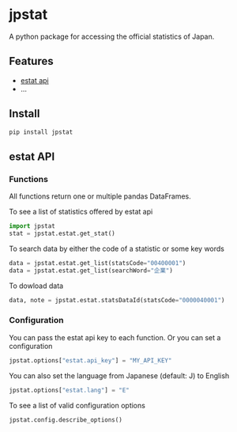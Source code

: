 # jpstat

A python package for accessing the official statistics of Japan.

## Features

- [estat api](#estat-api)
- ...

## Install

```sh
pip install jpstat
```

## estat API

### Functions

All functions return one or multiple pandas DataFrames.

To see a list of statistics offered by estat api

```python
import jpstat
stat = jpstat.estat.get_stat()
```

To search data by either the code of a statistic or some key words

```python
data = jpstat.estat.get_list(statsCode="00400001")
data = jpstat.estat.get_list(searchWord="企業")
```

To dowload data

```python
data, note = jpstat.estat.statsDataId(statsCode="0000040001")
```

### Configuration

You can pass the estat api key to each function. Or you can set a configuration

```python
jpstat.options["estat.api_key"] = "MY_API_KEY"
```

You can also set the language from Japanese (default: J) to English

```python
jpstat.options["estat.lang"] = "E"
```

To see a list of valid configuration options

```python
jpstat.config.describe_options()
```
